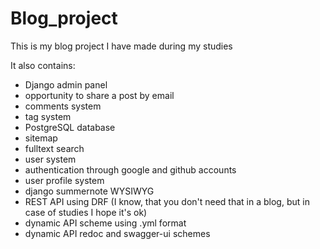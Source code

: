 # Blog_project
This is my blog project I have made during my studies

It also contains:

- Django admin panel
- opportunity to share a post by email
- comments system
- tag system
- PostgreSQL database
- sitemap
- fulltext search
- user system
- authentication through google and github accounts
- user profile system
- django summernote WYSIWYG
- REST API using DRF (I know, that you don't need that in a blog, but in case of studies I hope it's ok)
- dynamic API scheme using .yml format
- dynamic API redoc and swagger-ui schemes
